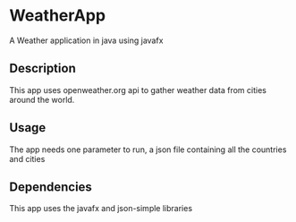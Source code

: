 # WeatherApp
A Weather application in java using javafx

## Description

This app uses openweather.org api to gather weather data from cities around the world.

## Usage

The app needs one parameter to run, a json file containing all the countries and cities


## Dependencies

This app uses the javafx and json-simple libraries
